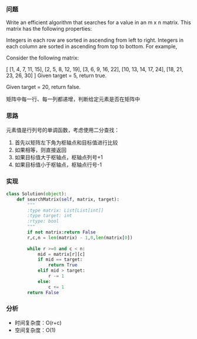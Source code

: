 ### 问题
Write an efficient algorithm that searches for a value in an m x n matrix. This matrix has the following properties:

Integers in each row are sorted in ascending from left to right.
Integers in each column are sorted in ascending from top to bottom.
For example,

Consider the following matrix:

[
  [1,   4,  7, 11, 15],
  [2,   5,  8, 12, 19],
  [3,   6,  9, 16, 22],
  [10, 13, 14, 17, 24],
  [18, 21, 23, 26, 30]
]
Given target = 5, return true.

Given target = 20, return false.

矩阵中每一行、每一列都递增，判断给定元素是否在矩阵中

### 思路
元素值是行列号的单调函数，考虑使用二分查找：
1. 首先以矩阵左下角为枢轴点和目标值进行比较
  1. 如果相等，则直接返回
  2. 如果目标值大于枢轴点，枢轴点列号+1
  3. 如果目标值小于枢轴点，枢轴点行号-1

### 实现

```python
class Solution(object):
    def searchMatrix(self, matrix, target):
        """
        :type matrix: List[List[int]]
        :type target: int
        :rtype: bool
        """
        if not matrix:return False
        r,c,n = len(matrix) - 1,0,len(matrix[0])
        
        while r >=0 and c < n:
            mid = matrix[r][c]
            if mid == target:
                return True
            elif mid > target:
                r -= 1
            else:
                c += 1
        return False

```

### 分析

- 时间复杂度：O(r+c)
- 空间复杂度：O(1)